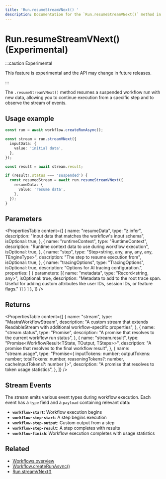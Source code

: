 ```yaml
---
title: 'Run.resumeStreamVNext() '
description: Documentation for the `Run.resumeStreamVNext()` method in workflows, which enables real-time resumption and streaming of suspended workflow runs.
---
```


# Run.resumeStreamVNext() (Experimental)

:::caution Experimental

This feature is experimental and the API may change in future releases.

:::

The `.resumeStreamVNext()` method resumes a suspended workflow run with new data, allowing you to continue execution from a specific step and to observe the stream of events.

## Usage example

```typescript showLineNumbers copy
const run = await workflow.createRunAsync();

const stream = run.streamVNext({
  inputData: {
    value: 'initial data',
  },
});

const result = await stream.result;

if (result!.status === 'suspended') {
  const resumedStream = await run.resumeStreamVNext({
    resumeData: {
      value: 'resume data',
    },
  });
}
```

## Parameters

<PropertiesTable
content={[
{
name: "resumeData",
type: "z.infer<TInput>",
description: "Input data that matches the workflow's input schema",
isOptional: true,
},
{
name: "runtimeContext",
type: "RuntimeContext",
description: "Runtime context data to use during workflow execution",
isOptional: true,
},
{
name: "step",
type: "Step<string, any, any, any, any, TEngineType>",
description: "The step to resume execution from",
isOptional: true,
},
{
name: "tracingOptions",
type: "TracingOptions",
isOptional: true,
description: "Options for AI tracing configuration.",
properties: [
{
parameters: [{
name: "metadata",
type: "Record<string, any>",
isOptional: true,
description: "Metadata to add to the root trace span. Useful for adding custom attributes like user IDs, session IDs, or feature flags."
}]
}
]
},
]}
/>

## Returns

<PropertiesTable
content={[
{
name: "stream",
type: "MastraWorkflowStream<ChunkType>",
description: "A custom stream that extends ReadableStream<ChunkType> with additional workflow-specific properties",
},
{
name: "stream.status",
type: "Promise<RunStatus>",
description: "A promise that resolves to the current workflow run status",
},
{
name: "stream.result",
type: "Promise<WorkflowResult<TState, TOutput, TSteps>>",
description: "A promise that resolves to the final workflow result",
},
{
name: "stream.usage",
type: "Promise<{ inputTokens: number; outputTokens: number; totalTokens: number, reasoningTokens?: number, cacheInputTokens?: number }>",
description: "A promise that resolves to token usage statistics",
},
]}
/>

## Stream Events

The stream emits various event types during workflow execution. Each event has a `type` field and a `payload` containing relevant data:

- **`workflow-start`**: Workflow execution begins
- **`workflow-step-start`**: A step begins execution
- **`workflow-step-output`**: Custom output from a step
- **`workflow-step-result`**: A step completes with results
- **`workflow-finish`**: Workflow execution completes with usage statistics

## Related

- [Workflows overview](/docs/workflows/overview#testing-workflows-locally)
- [Workflow.createRunAsync()](../../../reference/workflows/workflow-methods/create-run)
- [Run.streamVNext()](./streamVNext)
